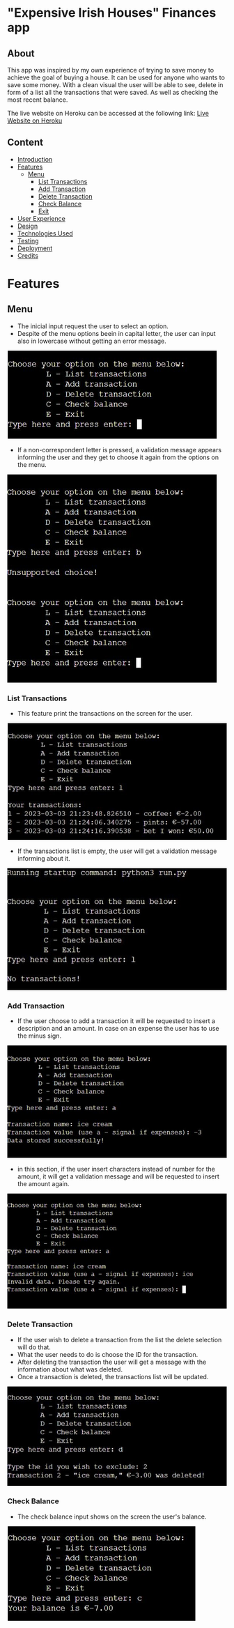 # "Expensive Irish Houses" Finances app

## About
This app was inspired by my own experience of trying to save money to achieve the goal of buying a house. It can be used for anyone who wants to save some money.
With a clean visual the user will be able to see, delete in form of a list all the transactions that were saved. As well as checking the most recent balance.

The live website on Heroku can be accessed at the following link: [Live Website on Heroku](https://expensive-irish-houses.herokuapp.com/)

## Content
* [Introduction](#expensivei-rish-houses-finances-app)
* [Features](#features)
    * [Menu](#menu)
        * [List Transactions](#list-transactions)
        * [Add Transaction](#add-transaction)
        * [Delete Transaction](#delete-transaction)
        * [Check Balance](#check-balance)
        * [Exit](#exit)
* [User Experience](#user-experience)
* [Design](#design)
* [Technologies Used](#technologies-used)   
* [Testing](#testing)
* [Deployment](#deployment)
* [Credits](#credits)

# Features
## Menu
* The inicial input request the user to select an option.
* Despite of the menu options beein in capital letter, the user can input also in lowercase without getting an error message.

![Menu](./assets/images/menu_eih.JPG)

* If a non-correspondent letter is pressed, a validation message appears informing the user and they get to choose it again from the options on the menu.

![Menu_error_message](./assets/images/menu_error_eih.JPG)

### **List Transactions**
* This feature print the transactions on the screen for the user.

![List](./assets/images/list_eih.JPG)

* If the transactions list is empty, the user will get a validation message informing about it.

![Menu_validation](./assets/images/menu_validation_eih.JPG)

### **Add Transaction**
* If the user choose to add a transaction it will be requested to insert a description and an amount. In case on an expense the user has to use the minus sign.

![Add](./assets/images/add_eih.JPG)

* in this section, if the user insert characters instead of number for the amount, it will get a validation message and will be requested to insert the amount again.

![Add_error](./assets/images/add_error_eih.JPG)

### **Delete Transaction**
* If the user wish to delete a transaction from the list the delete selection will do that. 
* What the user needs to do is choose the ID for the transaction. 
* After deleting the transaction the user will get a message with the information about what was deleted.
* Once a transaction is deleted, the transactions list will be updated.

![Delete](./assets/images/delete_eih.JPG)

### **Check Balance**
* The check balance input shows on the screen the user's balance.

![Balance](./assets/images/balance_eih.JPG)